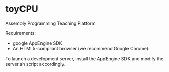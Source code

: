 toyCPU
======

Assembly Programming Teaching Platform

Requirements:
- google AppEngine SDK
- An HTML5-compliant browser (we recommend Google Chrome)

To launch a development server, install the AppEngine SDK and modify the
server.sh script accordingly.

